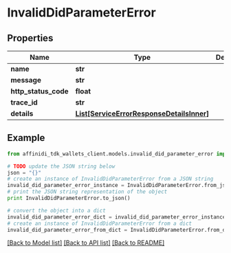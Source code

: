 # InvalidDidParameterError

## Properties

| Name                 | Type                                                                              | Description | Notes      |
| -------------------- | --------------------------------------------------------------------------------- | ----------- | ---------- |
| **name**             | **str**                                                                           |             |
| **message**          | **str**                                                                           |             |
| **http_status_code** | **float**                                                                         |             |
| **trace_id**         | **str**                                                                           |             |
| **details**          | [**List[ServiceErrorResponseDetailsInner]**](ServiceErrorResponseDetailsInner.md) |             | [optional] |

## Example

```python
from affinidi_tdk_wallets_client.models.invalid_did_parameter_error import InvalidDidParameterError

# TODO update the JSON string below
json = "{}"
# create an instance of InvalidDidParameterError from a JSON string
invalid_did_parameter_error_instance = InvalidDidParameterError.from_json(json)
# print the JSON string representation of the object
print InvalidDidParameterError.to_json()

# convert the object into a dict
invalid_did_parameter_error_dict = invalid_did_parameter_error_instance.to_dict()
# create an instance of InvalidDidParameterError from a dict
invalid_did_parameter_error_from_dict = InvalidDidParameterError.from_dict(invalid_did_parameter_error_dict)
```

[[Back to Model list]](../README.md#documentation-for-models) [[Back to API list]](../README.md#documentation-for-api-endpoints) [[Back to README]](../README.md)
